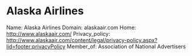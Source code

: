 
# Alaska Airlines

Name: Alaska Airlines
Domain: alaskaair.com
Home: http://www.alaskaair.com/
Privacy_policy: http://www.alaskaair.com/content/legal/privacy-policy.aspx?lid=footer:privacyPolicy
Member_of: Association of National Advertisers
